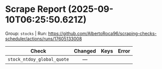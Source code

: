 # Scrape Report (2025-09-10T06:25:50.621Z)

Group: `stocks`  |  Run: https://github.com/AlbertoRoca96/scraping-checks-scheduler/actions/runs/17605133008

| Check | Changed | Keys | Error |
|---|:---:|:--|:--|
| `stock_ntdoy_global_quote` | — |  |  |
